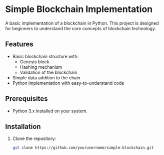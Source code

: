 # Simple Blockchain Implementation

A basic implementation of a blockchain in Python. This project is designed for beginners to understand the core concepts of blockchain technology.

## Features
- Basic blockchain structure with:
  - Genesis block
  - Hashing mechanism
  - Validation of the blockchain
- Simple data addition to the chain
- Python implementation with easy-to-understand code

## Prerequisites
- Python 3.x installed on your system.

## Installation
1. Clone the repository:
   ```bash
   git clone https://github.com/yourusername/simple-blockchain.git
